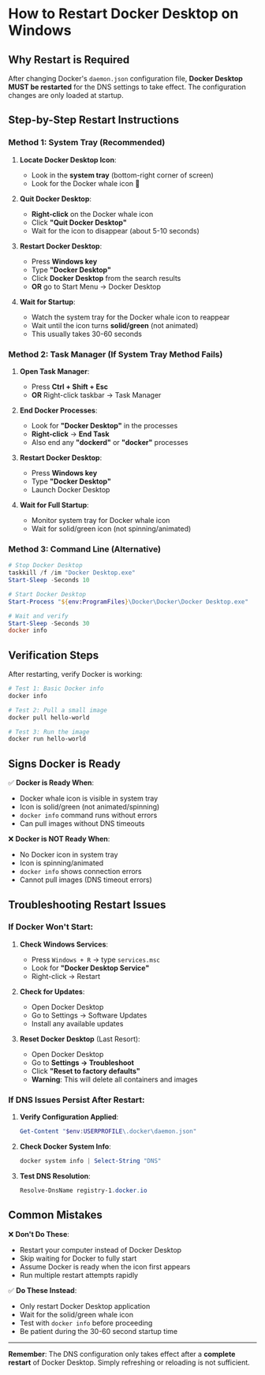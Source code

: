 # How to Restart Docker Desktop on Windows

## Why Restart is Required

After changing Docker's `daemon.json` configuration file, **Docker Desktop MUST be restarted** for the DNS settings to take effect. The configuration changes are only loaded at startup.

## Step-by-Step Restart Instructions

### Method 1: System Tray (Recommended)

1. **Locate Docker Desktop Icon**:
   - Look in the **system tray** (bottom-right corner of screen)
   - Look for the Docker whale icon 🐳

2. **Quit Docker Desktop**:
   - **Right-click** on the Docker whale icon
   - Click **"Quit Docker Desktop"**
   - Wait for the icon to disappear (about 5-10 seconds)

3. **Restart Docker Desktop**:
   - Press **Windows key**
   - Type **"Docker Desktop"**
   - Click **Docker Desktop** from the search results
   - **OR** go to Start Menu → Docker Desktop

4. **Wait for Startup**:
   - Watch the system tray for the Docker whale icon to reappear
   - Wait until the icon turns **solid/green** (not animated)
   - This usually takes 30-60 seconds

### Method 2: Task Manager (If System Tray Method Fails)

1. **Open Task Manager**:
   - Press **Ctrl + Shift + Esc**
   - **OR** Right-click taskbar → Task Manager

2. **End Docker Processes**:
   - Look for **"Docker Desktop"** in the processes
   - **Right-click** → **End Task**
   - Also end any **"dockerd"** or **"docker"** processes

3. **Restart Docker Desktop**:
   - Press **Windows key**
   - Type **"Docker Desktop"**
   - Launch Docker Desktop

4. **Wait for Full Startup**:
   - Monitor system tray for Docker whale icon
   - Wait for solid/green icon (not spinning/animated)

### Method 3: Command Line (Alternative)

```powershell
# Stop Docker Desktop
taskkill /f /im "Docker Desktop.exe"
Start-Sleep -Seconds 10

# Start Docker Desktop
Start-Process "${env:ProgramFiles}\Docker\Docker\Docker Desktop.exe"

# Wait and verify
Start-Sleep -Seconds 30
docker info
```

## Verification Steps

After restarting, verify Docker is working:

```powershell
# Test 1: Basic Docker info
docker info

# Test 2: Pull a small image
docker pull hello-world

# Test 3: Run the image
docker run hello-world
```

## Signs Docker is Ready

✅ **Docker is Ready When**:
- Docker whale icon is visible in system tray
- Icon is solid/green (not animated/spinning)
- `docker info` command runs without errors
- Can pull images without DNS timeouts

❌ **Docker is NOT Ready When**:
- No Docker icon in system tray
- Icon is spinning/animated
- `docker info` shows connection errors
- Cannot pull images (DNS timeout errors)

## Troubleshooting Restart Issues

### If Docker Won't Start:

1. **Check Windows Services**:
   - Press `Windows + R` → type `services.msc`
   - Look for **"Docker Desktop Service"**
   - Right-click → Restart

2. **Check for Updates**:
   - Open Docker Desktop
   - Go to Settings → Software Updates
   - Install any available updates

3. **Reset Docker Desktop** (Last Resort):
   - Open Docker Desktop
   - Go to **Settings → Troubleshoot**
   - Click **"Reset to factory defaults"**
   - **Warning**: This will delete all containers and images

### If DNS Issues Persist After Restart:

1. **Verify Configuration Applied**:
   ```powershell
   Get-Content "$env:USERPROFILE\.docker\daemon.json"
   ```

2. **Check Docker System Info**:
   ```powershell
   docker system info | Select-String "DNS"
   ```

3. **Test DNS Resolution**:
   ```powershell
   Resolve-DnsName registry-1.docker.io
   ```

## Common Mistakes

❌ **Don't Do These**:
- Restart your computer instead of Docker Desktop
- Skip waiting for Docker to fully start
- Assume Docker is ready when the icon first appears
- Run multiple restart attempts rapidly

✅ **Do These Instead**:
- Only restart Docker Desktop application
- Wait for the solid/green whale icon
- Test with `docker info` before proceeding
- Be patient during the 30-60 second startup time

---

**Remember**: The DNS configuration only takes effect after a **complete restart** of Docker Desktop. Simply refreshing or reloading is not sufficient.